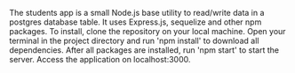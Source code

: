 The students app is a small Node.js base utility to read/write data in a postgres database table. It uses Express.js, sequelize and other npm packages.
To install, clone the repository on your local machine.
Open your terminal in the project directory and run 'npm install' to download all dependencies.
After all packages are installed, run 'npm start' to start the server.
Access the application on localhost:3000.
